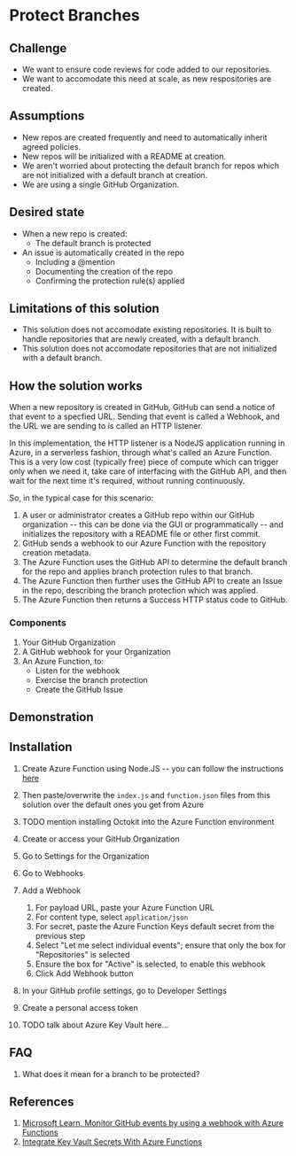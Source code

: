 # Protect Branches

## Challenge

* We want to ensure code reviews for code added to our repositories.
* We want to accomodate this need at scale, as new respositories are created. 

## Assumptions

* New repos are created frequently and need to automatically inherit agreed policies.
* New repos will be initialized with a README at creation.
* We aren't worried about protecting the default branch for repos which are not initialized with a default branch at creation.
* We are using a single GitHub Organization.

## Desired state

* When a new repo is created:
  * The default branch is protected
* An issue is automatically created in the repo
  * Including a @mention
  * Documenting the creation of the repo
  * Confirming the protection rule(s) applied

## Limitations of this solution
* This solution does not accomodate existing repositories. It is built to handle repositories that are newly created, with a default branch.
* This solution does not accomodate repositories that are not initialized with a default branch.

## How the solution works

When a new repository is created in GitHub, GitHub can send a notice of that event to a specfied URL. Sending that event is called a Webhook, and the URL we are sending to is called an HTTP listener.

In this implementation, the HTTP listener is a NodeJS application running in Azure, in a serverless fashion, through what's called an Azure Function. This is a very low cost (typically free) piece of compute which can trigger only when we need it, take care of interfacing with the GitHub API, and then wait for the next time it's required, without running continuously.

So, in the typical case for this scenario:
  1. A user or administrator creates a GitHub repo within our GitHub organization -- this can be done via the GUI or programmatically -- and initializes the repository with a README file or other first commit.
  1. GitHub sends a webhook to our Azure Function with the repository creation metadata.
  1. The Azure Function uses the GitHub API to determine the default branch for the repo and applies branch protection rules to that branch.
  1. The Azure Function then further uses the GitHub API to create an Issue in the repo, describing the branch protection which was applied.
  1. The Azure Function then returns a Success HTTP status code to GitHub.

### Components

1. Your GitHub Organization
2. A GitHub webhook for your Organization
3. An Azure Function, to:
    * Listen for the webhook
    * Exercise the branch protection
    * Create the GitHub Issue

## Demonstration

## Installation
1. Create Azure Function using Node.JS -- you can follow the instructions [here](https://docs.microsoft.com/en-us/learn/modules/monitor-github-events-with-a-function-triggered-by-a-webhook/3-exercise-create-function-triggered-by-webhook)
1. Then paste/overwrite the `index.js` and `function.json` files from this solution over the default ones you get from Azure
1. TODO mention installing Octokit into the Azure Function environment

1. Create or access your GitHub Organization
1. Go to Settings for the Organization
1. Go to Webhooks
1. Add a Webhook
    1. For payload URL, paste your Azure Function URL
    1. For content type, select `application/json`
    1. For secret, paste the Azure Function Keys default secret from the previous step
    1. Select "Let me select individual events"; ensure that only the box for "Repositories" is selected
    1. Ensure the box for "Active" is selected, to enable this webhook
    1. Click Add Webhook button 

1. In your GitHub profile settings, go to Developer Settings
1. Create a personal access token

1. TODO talk about Azure Key Vault here...


## FAQ

1. What does it mean for a branch to be protected?

## References
 
1. [Microsoft Learn, Monitor GitHub events by using a webhook with Azure Functions](https://docs.microsoft.com/en-us/learn/modules/monitor-github-events-with-a-function-triggered-by-a-webhook/)
1. [Integrate Key Vault Secrets With Azure Functions](https://daniel-krzyczkowski.github.io/Integrate-Key-Vault-Secrets-With-Azure-Functions/)
